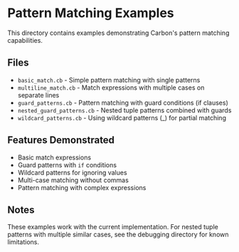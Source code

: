 # Pattern Matching Examples

This directory contains examples demonstrating Carbon's pattern matching capabilities.

## Files

- `basic_match.cb` - Simple pattern matching with single patterns
- `multiline_match.cb` - Match expressions with multiple cases on separate lines
- `guard_patterns.cb` - Pattern matching with guard conditions (if clauses)
- `nested_guard_patterns.cb` - Nested tuple patterns combined with guards
- `wildcard_patterns.cb` - Using wildcard patterns (_) for partial matching

## Features Demonstrated

- Basic match expressions
- Guard patterns with `if` conditions
- Wildcard patterns for ignoring values
- Multi-case matching without commas
- Pattern matching with complex expressions

## Notes

These examples work with the current implementation. For nested tuple patterns with multiple similar cases, see the debugging directory for known limitations.
